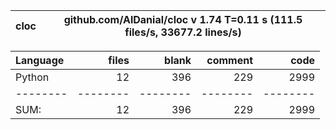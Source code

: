 cloc|github.com/AlDanial/cloc v 1.74  T=0.11 s (111.5 files/s, 33677.2 lines/s)
--- | ---

Language|files|blank|comment|code
:-------|-------:|-------:|-------:|-------:
Python|12|396|229|2999
--------|--------|--------|--------|--------
SUM:|12|396|229|2999
